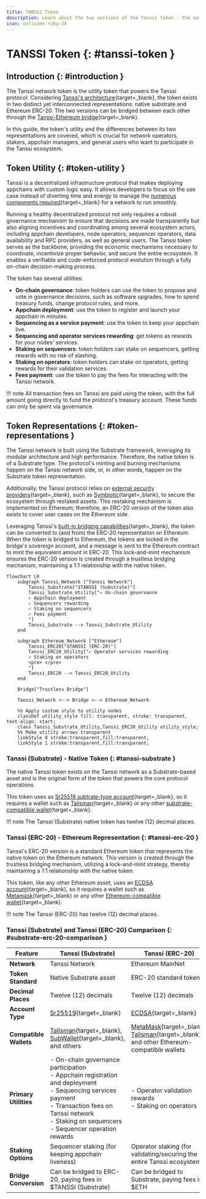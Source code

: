 ```yaml
---
title: TANSSI Token
description: Learn about the two versions of the Tanssi token - the native Substrate token and the ERC-20 representation on Ethereum, and their utilities and use cases.
icon: octicons-ruby-24
---
```


# TANSSI Token {: #tanssi-token }

## Introduction {: #introduction }

The Tanssi network token is the utility token that powers the Tanssi protocol. Considering [Tanssi's architecture](/learn/tanssi/overview/#tanssi-architecture){target=\_blank}, the token exists in two distinct yet interconnected representations: native substrate and Ethereum ERC-20. The two versions can be bridged between each other through the [Tanssi-Ethereum bridge](/learn/tanssi/tanssi-ethereum-bridge/){target=\_blank}.

In this guide, the token's utility and the differences between its two representations are covered, which is crucial for network operators, stakers, appchain managers, and general users who want to participate in the Tanssi ecosystem.

## Token Utility {: #token-utility }

Tanssi is a decentralized infrastructure protocol that makes deploying appchains with custom logic easy. It allows developers to focus on the use case instead of diverting time and energy to manage the [numerous components required](/learn/tanssi/overview/#what-tanssi-provides){target=\_blank} for a network to run smoothly.

Running a healthy decentralized protocol not only requires a robust governance mechanism to ensure that decisions are made transparently but also aligning incentives and coordinating among several ecosystem actors, including appchain developers, node operators, sequencer operators, data availability and RPC providers, as well as general users. The Tanssi token serves as the backbone, providing the economic mechanisms necessary to coordinate, incentivize proper behavior, and secure the entire ecosystem. It enables a verifiable and code-enforced protocol evolution through a fully on-chain decision-making process.

The token has several utilities:

- **On-chain governance**: token holders can use the token to propose and vote in governance decisions, such as software upgrades, how to spend treasury funds, change protocol rules, and more.
- **Appchain deployment**: use the token to register and launch your appchain in minutes.
- **Sequencing as a service payment**: use the token to keep your appchain live.
- **Sequencing and operator services rewarding**: get tokens as rewards for your nodes' services.
- **Staking on sequencers**: token holders can stake on sequencers, getting rewards with no risk of slashing.
- **Staking on operators**: token holders can stake on operators, getting rewards for their validation services.
- **Fees payment**: use the token to pay the fees for interacting with the Tanssi network.

!!! note
    All transaction fees on Tanssi are paid using the token, with the full amount going directly to fund the protocol's treasury account. These funds can only be spent via governance.

## Token Representations {: #token-representations }

The Tanssi network is built using the Substrate framework, leveraging its modular architecture and high performance. Therefore, the native token is of a Substrate type. The protocol's minting and burning mechanisms happen on the Tanssi network side, or, in other words, happen on the Substrate token representation.

Additionally, the Tanssi protocol relies on [external security providers](/learn/tanssi/external-security-providers/){target=\_blank}, such as [Symbiotic](/learn/tanssi/external-security-providers/symbiotic/){target=\_blank}, to secure the ecosystem through restaked assets. This restaking mechanism is implemented on Ethereum; therefore, an ERC-20 version of the token also exists to cover user cases on the Ethereum side.

Leveraging Tanssi's [built-in bridging capabilities](/builders/tanssi-network/bridge/){target=\_blank}, the token can be converted to (and from) the ERC-20  representation on Ethereum. When the token is bridged to Ethereum, the tokens are locked in the bridge's sovereign account, and a message is sent to the Ethereum contract to mint the equivalent amount in ERC-20. This lock-and-mint mechanism ensures the ERC-20 version is created through a trustless bridging mechanism, maintaining a 1:1 relationship with the native token.

```mermaid
flowchart LR
    subgraph Tanssi_Network ["Tanssi Network"]
        Tanssi_Substrate["$TANSSI (Substrate)"]
        Tanssi_Substrate_Utility["✓ On-chain governance
        ✓ Appchain deployment
        ✓ Sequencers rewarding
        ✓ Staking on sequencers
        ✓ Fees payment
        "]
        Tanssi_Substrate --> Tanssi_Substrate_Utility
    end

    subgraph Ethereum_Network ["Ethereum"]
        Tanssi_ERC20["$TANSSI (ERC-20)"]
        Tanssi_ERC20_Utility["✓ Operator services rewarding
        ✓ Staking on operators
        <pre> </pre>
        "]
        Tanssi_ERC20 --> Tanssi_ERC20_Utility
    end

    Bridge["Trustless Bridge"]

    Tanssi_Network <--> Bridge <--> Ethereum_Network

    %% Apply custom style to utility nodes
    classDef utility_style fill: transparent, stroke: transparent, text-align: start;
    class Tanssi_Substrate_Utility,Tanssi_ERC20_Utility utility_style;
    %% Make utility arrows transparent
    linkStyle 0 stroke:transparent,fill:transparent;
    linkStyle 1 stroke:transparent,fill:transparent;
```

### Tanssi (Substrate) - Native Token {: #tanssi-substrate }

The native Tanssi token exists on the Tanssi network as a Substrate-based asset and is the original form of the token that powers the core protocol operations.

This token uses as [Sr25519 subtrate-type account](/learn/tanssi/account-types/#key-types-in-tanssi-protocol){target=\_blank}, so it requires a wallet such as [Talisman](/builders/toolkit/substrate-api/wallets/talisman/){target=\_blank} or any other [substrate-compatible wallet](/builders/toolkit/substrate-api/wallets/){target=\_blank}.

!!! note
    The Tanssi (Substrate) native token has twelve (12) decimal places.

### Tanssi (ERC-20) - Ethereum Representation {: #tanssi-erc-20 }

Tanssi's ERC-20 version is a standard Ethereum token that represents the native token on the Ethereum network. This version is created through the trustless bridging mechanism, utilizing a lock-and-mint strategy, thereby maintaining a 1:1 relationship with the native token. 

This token, like any other Ethereum asset, uses an [ECDSA account](/learn/tanssi/account-types/#key-types-in-tanssi-protocol){target=\_blank}, so it requires a wallet such as [Metamask](/builders/toolkit/ethereum-api/wallets/metamask/){target=\_blank} or any other [Ethereum-compatible wallet](/builders/toolkit/ethereum-api/wallets/){target=\_blank}.

!!! note
    The Tanssi (ERC-20) has twelve (12) decimal places.

### Tanssi (Substrate) and Tanssi (ERC-20) Comparison {: #substrate-erc-20-comparison }



| **Feature**            | **Tanssi (Substrate)**                                                                                                                                                                                                  | **Tanssi (ERC-20)**                                                                                                                                                                               |
|------------------------|-------------------------------------------------------------------------------------------------------------------------------------------------------------------------------------------------------------------------|---------------------------------------------------------------------------------------------------------------------------------------------------------------------------------------------------|
| **Network**            | Tanssi Network                                                                                                                                                                                                          | Ethereum MainNet                                                                                                                                                                                  |
| **Token Standard**     | Native Substrate asset                                                                                                                                                                                                  | ERC-20 standard token                                                                                                                                                                             |
| **Decimal Places**     | Twelve (12) decimals                                                                                                                                                                                                    | Twelve (12) decimals                                                                                                                                                                              |
| **Account Type**       | [Sr25519](https://wiki.polkadot.network/learn/learn-cryptography/#keypairs-and-signing){target=_blank}                                                                                                                  | [ECDSA](https://en.wikipedia.org/wiki/Elliptic_Curve_Digital_Signature_Algorithm){target=_blank}                                                                                                  |
| **Compatible Wallets** | [Talisman](/builders/toolkit/substrate-api/wallets/talisman/){target=\_blank}, [SubWallet](/builders/toolkit/substrate-api/wallets/subwallet/){target=\_blank}, and others                                              | [MetaMask](/builders/toolkit/ethereum-api/wallets/metamask/){target=\_blank}, [Talisman](/builders/toolkit/ethereum-api/wallets/talisman/){target=\_blank}, and other Ethereum-compatible wallets |
| **Primary Utilities**  | - On-chain governance participation<br/>- Appchain registration and deployment<br/>- Sequencing services payment<br/>- Transaction fees on Tanssi network<br/>- Staking on sequencers<br/>- Sequencer operation rewards | - Operator validation rewards<br/>- Staking on operators                                                                                                                                          |
| **Staking Options**    | Sequencer staking (for keeping appchain liveness)                                                                                                                                                                       | Operator staking (for validating/securing the entire Tanssi ecosystem)                                                                                                                            |
| **Bridge Conversion**  | Can be bridged to ERC-20, paying fees in $TANSSI (Substrate)                                                                                                                                                            | Can be bridged to Substrate, paying fees in $ETH                                                                                                                                                  |